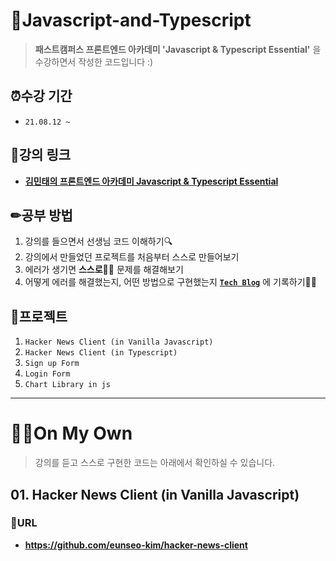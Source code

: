 # 📂Javascript-and-Typescript
> **패스트캠퍼스 프론트엔드 아카데미 'Javascript &amp; Typescript Essential'** 을 수강하면서 작성한 코드입니다 :)

## ⏰수강 기간
- `21.08.12 ~ `

## 🔗강의 링크
- **[김민태의 프론트엔드 아카데미 Javascript & Typescript Essential](https://fastcampus.co.kr/category_academy_kmt)**

## ✏공부 방법
1. 강의를 들으면서 선생님 코드 이해하기🔍
2. 강의에서 만들었던 프로젝트를 처음부터 스스로 만들어보기
3. 에러가 생기면 **스스로👏🏻** 문제를 해결해보기
4. 어떻게 에러를 해결했는지, 어떤 방법으로 구현했는지 **[`Tech Blog`](https://eunseokim.tistory.com/)** 에 기록하기🖐🏻

## 📌프로젝트
1. `Hacker News Client (in Vanilla Javascript)`
2. `Hacker News Client (in Typescript)`
3. `Sign up Form`
4. `Login Form`
5. `Chart Library in js`


---

# 🖐🏻On My Own
> 강의를 듣고 스스로 구현한 코드는 아래에서 확인하실 수 있습니다.


## 01. Hacker News Client (in Vanilla Javascript)
### 🔗URL
- **https://github.com/eunseo-kim/hacker-news-client**
